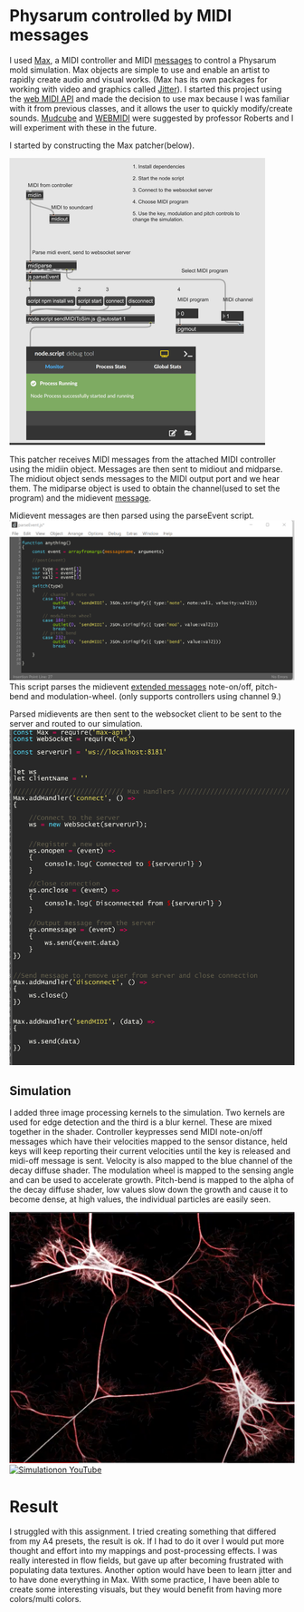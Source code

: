 # Physarum controlled by MIDI messages

I used [Max](https://cycling74.com/products/max/), a MIDI controller and MIDI [messages](https://www.midi.org/specifications-old/item/table-1-summary-of-midi-message) to control a Physarum mold  simulation. Max objects are simple to use and enable an artist to rapidly create audio and visual works.
(Max has its own packages for working with video and graphics called [Jitter](https://docs.cycling74.com/max8/tutorials/jitindex)).
I started this project using the [web MIDI API](https://developer.mozilla.org/en-US/docs/Web/API/Web_MIDI_API) and made the decision to use 
max because I was familiar with it from previous classes, and it allows the user to quickly modify/create sounds. [Mudcube](https://github.com/mudcube/MIDI.js/) and
[WEBMIDI](https://webmidijs.org/) were suggested by professor Roberts and I will experiment with these in the future.

I started by constructing the Max patcher(below).

![Main Patcher](mainPatch.png)

This patcher receives MIDI messages from the attached MIDI controller using the
midiin object. Messages are then sent to midiout and midparse. The midiout object sends messages to the MIDI output port
and we hear them. The midiparse object is used to obtain the channel(used to set the program) and the midievent [message](https://www.midi.org/specifications-old/item/table-1-summary-of-midi-message).

Midievent messages are then parsed using the parseEvent script.
![Event Parser](parseEvent.png)
This script parses the midievent [extended messages](https://www.midi.org/specifications-old/item/table-2-expanded-messages-list-status-bytes) note-on/off, pitch-bend and modulation-wheel.
(only supports controllers using channel 9.)

Parsed midievents are then sent to the websocket client to be sent to the server and routed to 
our simulation.
![Max Websocket](maxN4M.png)


## Simulation
I added three image processing kernels to the simulation. Two kernels are used for edge detection
and the third is a blur kernel. These are mixed together in the shader.
Controller keypresses send MIDI note-on/off messages which have their velocities mapped to the sensor distance, held keys will keep reporting
their current velocities until the key is released and midi-off message is sent. Velocity is also mapped to the blue channel of the 
decay diffuse shader. The modulation wheel is mapped to the sensing angle and can be used to accelerate growth. Pitch-bend is mapped to 
the alpha of the decay diffuse shader, low values slow down the growth and cause it to become dense, at high values,  the individual particles are easily seen.

[![Simulationon YouTube](sim.png)](https://www.youtube.com/watch?v=R6zfwl4UgiY "Link Title")
[![Simulationon YouTube](sim2.png)](https://www.youtube.com/watch?v=R6zfwl4UgiY "Link Title")



# Result
I struggled with this assignment. I tried creating something that differed from my A4 presets, the result is ok. If I had to do it over I would
put more thought and effort into my mappings and post-processing effects. I was really interested in flow fields, but gave up after becoming frustrated with populating
data textures. Another option would have been to learn jitter and to have done everything in Max. 
With some practice, I have been able to create some interesting visuals, but they would
benefit from having more colors/multi colors.







